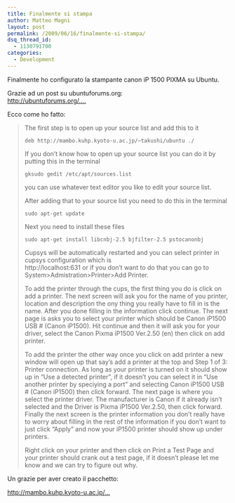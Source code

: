```yaml
---
title: Finalmente si stampa
author: Matteo Magni
layout: post
permalink: /2009/06/16/finalmente-si-stampa/
dsq_thread_id:
  - 1130791700
categories:
  - Development
---
```

<p>Finalmente ho configurato la stampante canon iP 1500 PIXMA su Ubuntu.</p>
<p>Grazie ad un post su ubuntuforums.org:<br />
<a href="http://ubuntuforums.org/showthread.php?t=487890">http://ubuntuforums.org/&#8230;.</a></p>
<p>Ecco come ho fatto:</p>
<blockquote><p>
The first step is to open up your source list and add this to it</p>
<p><code>deb http://mambo.kuhp.kyoto-u.ac.jp/~takushi/ubuntu ./</code></p>
<p>If you don&#8217;t know how to open up your source list you can do it by putting this in the terminal</p>
<p><code>gksudo gedit /etc/apt/sources.list</code></p>
<p>you can use whatever text editor you like to edit your source list.</p>
<p>After adding that to your source list you need to do this in the terminal</p>
<p><code>sudo apt-get update</code></p>
<p>Next you need to install these files</p>
<p><code>sudo apt-get install libcnbj-2.5 bjfilter-2.5 pstocanonbj</code></p>
<p>Cupsys will be automatically restarted and you can select printer in cupsys configuration which is<br />
http://localhost:631 or if you don&#8217;t want to do that you can go to System>Admistration>Printer>Add Printer.</p>
<p>To add the printer through the cups, the first thing you do is click on add a printer. The next screen will ask you for the name of you printer, location and description the ony thing you really have to fill in is the name. After you done filling in the information click continue. The next page is asks you to select your printer which should be Canon iP1500 USB # (Canon iP1500). Hit continue and then it will ask you for your driver, select the Canon Pixma iP1500 Ver.2.50 (en) then click on add printer.</p>
<p>To add the printer the other way once you click on add printer a new window will open up that say&#8217;s add a printer at the top and Step 1 of 3: Printer connection. As long as your printer is turned on it should show up in &#8220;Use a detected printer&#8221;, if it doesn&#8217;t you can select it in &#8220;Use another printer by speciying a port&#8221; and selecting Canon iP1500 USB # (Canon iP1500) then click forward. The next page is where you select the printer driver. The manufacturer is Canon if it already isn&#8217;t selected and the Driver is Pixma iP1500 Ver.2.50, then click forward. Finally the next screen is the printer information you don&#8217;t really have to worry about filling in the rest of the information if you don&#8217;t want to just click &#8220;Apply&#8221; and now your iP1500 printer should show up under printers.</p>
<p>Right click on your printer and then click on Print a Test Page and your printer should crank out a test page, if it doesn&#8217;t please let me know and we can try to figure out why.
</p></blockquote>
<p>Un grazie per aver creato il pacchetto:<br />
<a href=" http://mambo.kuhp.kyoto-u.ac.jp/~takushi/#canon"></p>
<p>http://mambo.kuhp.kyoto-u.ac.jp/&#8230;</a></p>
